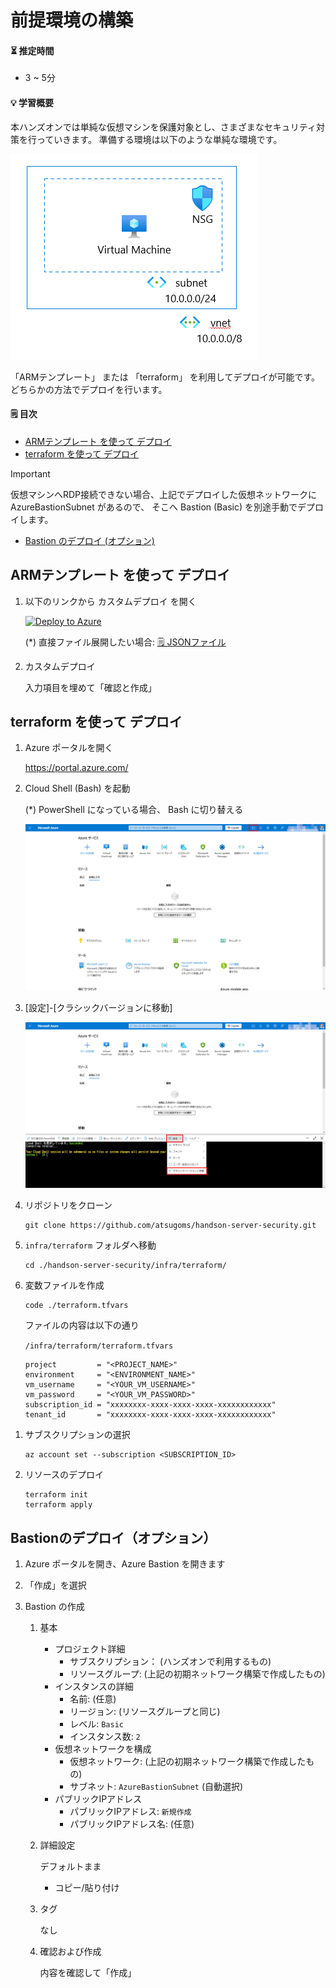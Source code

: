# 前提環境の構築

#### ⏳ 推定時間

- 3 ~ 5分

#### 💡 学習概要

本ハンズオンでは単純な仮想マシンを保護対象とし、さまざまなセキュリティ対策を行っていきます。
準備する環境は以下のような単純な環境です。

![](../images/ex00/0000-env.png)

「ARMテンプレート」 または 「terraform」 を利用してデプロイが可能です。
どちらかの方法でデプロイを行います。

#### 🗒️ 目次

- [ARMテンプレート を使って デプロイ](#armテンプレート-を使って-デプロイ)
- [terraform を使って デプロイ](#terraform-を使って-デプロイ)

> [!IMPORTANT]
> 仮想マシンへRDP接続できない場合、上記でデプロイした仮想ネットワークに AzureBastionSubnet があるので、
> そこへ Bastion (Basic) を別途手動でデプロイします。

- [Bastion のデプロイ (オプション)]()

## ARMテンプレート を使って デプロイ

1. 以下のリンクから カスタムデプロイ を開く

    [![Deploy to Azure](https://aka.ms/deploytoazurebutton)](https://portal.azure.com/#create/Microsoft.Template/uri/https%3A%2F%2Fraw.githubusercontent.com%2Fatsugoms%2Fhandson-server-security%2Frefs%2Fheads%2Fdevelop%2Finfra%2Farm%2Ftemplate.json)

    (*) 直接ファイル展開したい場合: [🗒️ JSONファイル](https://raw.githubusercontent.com/atsugoms/handson-server-security/refs/heads/develop/infra/arm/template.json) 

1. カスタムデプロイ

    入力項目を埋めて「確認と作成」


## terraform を使って デプロイ

1. Azure ポータルを開く

    https://portal.azure.com/

1. Cloud Shell (Bash) を起動

    (*) PowerShell になっている場合、 Bash に切り替える

    ![](../images/ex00/0001-cloudshell.png)

1. [設定]-[クラシックバージョンに移動]

    ![](../images/ex00/0002-cloudshell.png)

1. リポジトリをクローン

    ```
    git clone https://github.com/atsugoms/handson-server-security.git
    ```

1. `infra/terraform` フォルダへ移動

    ```
    cd ./handson-server-security/infra/terraform/
    ```

1. 変数ファイルを作成

    ```
    code ./terraform.tfvars
    ```

    ファイルの内容は以下の通り

    `/infra/terraform/terraform.tfvars`
    ```
    project         = "<PROJECT_NAME>"
    environment     = "<ENVIRONMENT_NAME>"
    vm_username     = "<YOUR_VM_USERNAME>"
    vm_password     = "<YOUR_VM_PASSWORD>"
    subscription_id = "xxxxxxxx-xxxx-xxxx-xxxx-xxxxxxxxxxxx"
    tenant_id       = "xxxxxxxx-xxxx-xxxx-xxxx-xxxxxxxxxxxx"
    ```

<!--
1. Azure へログイン

    ```
    az login --use-device-code
    ```
-->

1. サブスクリプションの選択 

    ```
    az account set --subscription <SUBSCRIPTION_ID>
    ```

1. リソースのデプロイ

    ```
    terraform init
    terraform apply
    ```


## Bastionのデプロイ（オプション）

1. Azure ポータルを開き、Azure Bastion を開きます

1. 「作成」を選択

1. Bastion の作成

    1. 基本

        - プロジェクト詳細
            - サブスクリプション： (ハンズオンで利用するもの)
            - リソースグループ: (上記の初期ネットワーク構築で作成したもの)
        - インスタンスの詳細
            - 名前: (任意)
            - リージョン: (リソースグループと同じ)
            - レベル: `Basic`
            - インスタンス数: `2`
        - 仮想ネットワークを構成
            - 仮想ネットワーク: (上記の初期ネットワーク構築で作成したもの)
            - サブネット: `AzureBastionSubnet` (自動選択)
        - パブリックIPアドレス
            - パブリックIPアドレス: `新規作成`
            - パブリックIPアドレス名: (任意)
    
    1. 詳細設定

        デフォルトまま

        - コピー/貼り付け

    1. タグ

        なし

    1. 確認および作成

        内容を確認して「作成」
